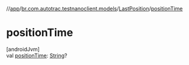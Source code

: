 //[app](../../../index.md)/[br.com.autotrac.testnanoclient.models](../index.md)/[LastPosition](index.md)/[positionTime](position-time.md)

# positionTime

[androidJvm]\
val [positionTime](position-time.md): [String](https://kotlinlang.org/api/latest/jvm/stdlib/kotlin/-string/index.html)?
